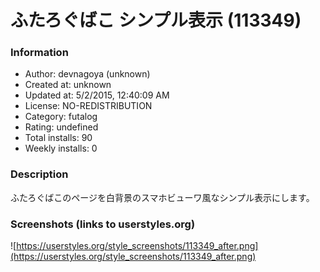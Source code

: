 # ふたろぐばこ シンプル表示 (113349)

### Information
- Author: devnagoya (unknown)
- Created at: unknown
- Updated at: 5/2/2015, 12:40:09 AM
- License: NO-REDISTRIBUTION
- Category: futalog
- Rating: undefined
- Total installs: 90
- Weekly installs: 0


### Description
ふたろぐばこのページを白背景のスマホビューワ風なシンプル表示にします。


### Screenshots (links to userstyles.org)
![https://userstyles.org/style_screenshots/113349_after.png](https://userstyles.org/style_screenshots/113349_after.png)


